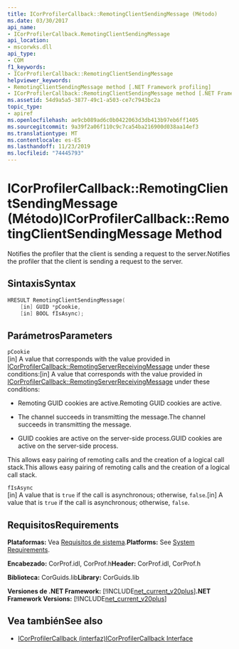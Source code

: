 ```yaml
---
title: ICorProfilerCallback::RemotingClientSendingMessage (Método)
ms.date: 03/30/2017
api_name:
- ICorProfilerCallback.RemotingClientSendingMessage
api_location:
- mscorwks.dll
api_type:
- COM
f1_keywords:
- ICorProfilerCallback::RemotingClientSendingMessage
helpviewer_keywords:
- RemotingClientSendingMessage method [.NET Framework profiling]
- ICorProfilerCallback::RemotingClientSendingMessage method [.NET Framework profiling]
ms.assetid: 54d9a5a5-3877-49c1-a503-ce7c7943bc2a
topic_type:
- apiref
ms.openlocfilehash: ae9cb089ad6c0b0422063d3db413b97eb6ff1405
ms.sourcegitcommit: 9a39f2a06f110c9c7ca54ba216900d038aa14ef3
ms.translationtype: MT
ms.contentlocale: es-ES
ms.lasthandoff: 11/23/2019
ms.locfileid: "74445793"
---
```

# <a name="icorprofilercallbackremotingclientsendingmessage-method"></a><span data-ttu-id="b633a-102">ICorProfilerCallback::RemotingClientSendingMessage (Método)</span><span class="sxs-lookup"><span data-stu-id="b633a-102">ICorProfilerCallback::RemotingClientSendingMessage Method</span></span>
<span data-ttu-id="b633a-103">Notifies the profiler that the client is sending a request to the server.</span><span class="sxs-lookup"><span data-stu-id="b633a-103">Notifies the profiler that the client is sending a request to the server.</span></span>  
  
## <a name="syntax"></a><span data-ttu-id="b633a-104">Sintaxis</span><span class="sxs-lookup"><span data-stu-id="b633a-104">Syntax</span></span>  
  
```cpp  
HRESULT RemotingClientSendingMessage(  
    [in] GUID *pCookie,  
    [in] BOOL fIsAsync);  
```  
  
## <a name="parameters"></a><span data-ttu-id="b633a-105">Parámetros</span><span class="sxs-lookup"><span data-stu-id="b633a-105">Parameters</span></span>  
 `pCookie`  
 <span data-ttu-id="b633a-106">[in] A value that corresponds with the value provided in [ICorProfilerCallback::RemotingServerReceivingMessage](../../../../docs/framework/unmanaged-api/profiling/icorprofilercallback-remotingserverreceivingmessage-method.md) under these conditions:</span><span class="sxs-lookup"><span data-stu-id="b633a-106">[in] A value that corresponds with the value provided in [ICorProfilerCallback::RemotingServerReceivingMessage](../../../../docs/framework/unmanaged-api/profiling/icorprofilercallback-remotingserverreceivingmessage-method.md) under these conditions:</span></span>  
  
- <span data-ttu-id="b633a-107">Remoting GUID cookies are active.</span><span class="sxs-lookup"><span data-stu-id="b633a-107">Remoting GUID cookies are active.</span></span>  
  
- <span data-ttu-id="b633a-108">The channel succeeds in transmitting the message.</span><span class="sxs-lookup"><span data-stu-id="b633a-108">The channel succeeds in transmitting the message.</span></span>  
  
- <span data-ttu-id="b633a-109">GUID cookies are active on the server-side process.</span><span class="sxs-lookup"><span data-stu-id="b633a-109">GUID cookies are active on the server-side process.</span></span>  
  
 <span data-ttu-id="b633a-110">This allows easy pairing of remoting calls and the creation of a logical call stack.</span><span class="sxs-lookup"><span data-stu-id="b633a-110">This allows easy pairing of remoting calls and the creation of a logical call stack.</span></span>  
  
 `fIsAsync`  
 <span data-ttu-id="b633a-111">[in] A value that is `true` if the call is asynchronous; otherwise, `false`.</span><span class="sxs-lookup"><span data-stu-id="b633a-111">[in] A value that is `true` if the call is asynchronous; otherwise, `false`.</span></span>  
  
## <a name="requirements"></a><span data-ttu-id="b633a-112">Requisitos</span><span class="sxs-lookup"><span data-stu-id="b633a-112">Requirements</span></span>  
 <span data-ttu-id="b633a-113">**Plataformas:** Vea [Requisitos de sistema](../../../../docs/framework/get-started/system-requirements.md).</span><span class="sxs-lookup"><span data-stu-id="b633a-113">**Platforms:** See [System Requirements](../../../../docs/framework/get-started/system-requirements.md).</span></span>  
  
 <span data-ttu-id="b633a-114">**Encabezado:** CorProf.idl, CorProf.h</span><span class="sxs-lookup"><span data-stu-id="b633a-114">**Header:** CorProf.idl, CorProf.h</span></span>  
  
 <span data-ttu-id="b633a-115">**Biblioteca:** CorGuids.lib</span><span class="sxs-lookup"><span data-stu-id="b633a-115">**Library:** CorGuids.lib</span></span>  
  
 <span data-ttu-id="b633a-116">**Versiones de .NET Framework:** [!INCLUDE[net_current_v20plus](../../../../includes/net-current-v20plus-md.md)]</span><span class="sxs-lookup"><span data-stu-id="b633a-116">**.NET Framework Versions:** [!INCLUDE[net_current_v20plus](../../../../includes/net-current-v20plus-md.md)]</span></span>  
  
## <a name="see-also"></a><span data-ttu-id="b633a-117">Vea también</span><span class="sxs-lookup"><span data-stu-id="b633a-117">See also</span></span>

- [<span data-ttu-id="b633a-118">ICorProfilerCallback (interfaz)</span><span class="sxs-lookup"><span data-stu-id="b633a-118">ICorProfilerCallback Interface</span></span>](../../../../docs/framework/unmanaged-api/profiling/icorprofilercallback-interface.md)
